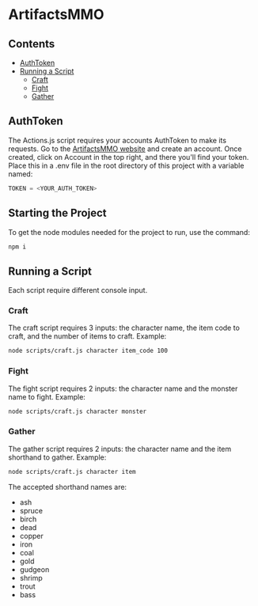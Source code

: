 # ArtifactsMMO

## Contents

- [AuthToken](#authtoken)
- [Running a Script](#running-a-script)
    - [Craft](#craft)
    - [Fight](#fight)
    - [Gather](#gather)

## AuthToken

The Actions.js script requires your accounts AuthToken to make its requests. Go to the [ArtifactsMMO website](https://artifactsmmo.com/) and create an account. Once created, click on Account in the top right, and there you'll find your token. Place this in a .env file in the root directory of this project with a variable named:
```js
TOKEN = <YOUR_AUTH_TOKEN>
```

## Starting the Project

To get the node modules needed for the project to run, use the command:
```bash
npm i
```

## Running a Script

Each script require different console input.

### Craft

The craft script requires 3 inputs: the character name, the item code to craft, and the number of items to craft. Example:
```bash
node scripts/craft.js character item_code 100
```

### Fight

The fight script requires 2 inputs: the character name and the monster name to fight. Example:
```bash
node scripts/craft.js character monster
```

### Gather

The gather script requires 2 inputs: the character name and the item shorthand to gather. Example:
```bash
node scripts/craft.js character item
```

The accepted shorthand names are:
- ash
- spruce
- birch
- dead
- copper
- iron
- coal
- gold
- gudgeon
- shrimp
- trout
- bass